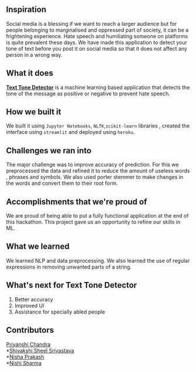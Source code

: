 ## Inspiration
Social media is a blessing if we want to reach a larger audience but for people belonging to marginalised and oppressed part of society, it can be a frightening experience. Hate speech and humiliating someone on platforms is quite prevalent these days. We have made this application to detect your tone of text before you post it on social media so that it does not affect any person in a wrong way.

## What it does
<a href="http://text-tone-detect.herokuapp.com/">__Text Tone Detector__</a> is a machine learning based application that detects the tone of the message as positive or negative to prevent hate speech. 

## How we built it
We built it using `Jupyter Notebooks`, `NLTK`,`scikit-learn` libraries , created the interface using `streamlit` and deployed using `heroku`.

## Challenges we ran into
The major challenge was to improve accuracy of prediction. For this we preprocessed the data and refined it to reduce the amount of useless words , phrases and symbols. We also used porter stemmer to make changes in the words and convert them to their root form. 

## Accomplishments that we're proud of
We are proud of being able to put a fully functional application at the end of this hackathon. This project gave us an opportunity to refine our skills in ML.

## What we learned
We learned NLP and data preprocessing. We also learned the use of regular expressions in removing unwanted parts of a string. 

## What's next for Text Tone Detector
1. Better accuracy
2. Improved UI
3. Assistance for specially abled people

## Contributors
<a href="https://github.com/PriyanshiChandra">Priyanshi Chandra</a><br>
*<a href="https://github.com/shi-srivastava">Shivakshi Sheel Srivastava</a><br>
*<a href="https://github.com/nisha3p">Nisha Prakash</a><br>
*<a href="https://github.com/nishisharma311">Nishi Sharma</a>
